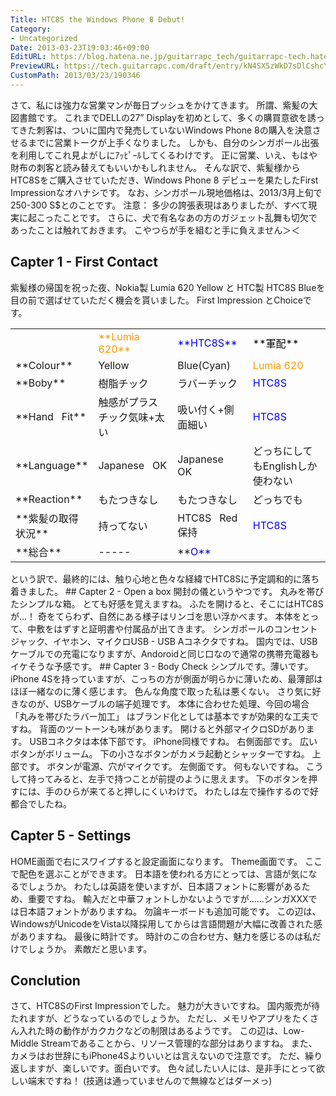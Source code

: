 ```yaml
---
Title: HTC8S the Windows Phone 8 Debut!
Category:
- Uncategorized
Date: 2013-03-23T19:03:46+09:00
EditURL: https://blog.hatena.ne.jp/guitarrapc_tech/guitarrapc-tech.hatenablog.com/atom/entry/6802418398340423935
PreviewURL: https://tech.guitarrapc.com/draft/entry/kN4SX5zWkD7sDlCshcYoiGppWeg
CustomPath: 2013/03/23/190346
---
```


<!--
Date: 2013-03-23T19:03:46+09:00
URL: https://tech.guitarrapc.com/entry/2013/03/23/190346
-->

さて、私には強力な営業マンが毎日プッシュをかけてきます。 所謂、紫髪の大図書館です。 これまでDELLの27” Displayを初めとして、多くの購買意欲を誘ってきた刺客は、ついに国内で発売していないWindows Phone 8の購入を決意させるまでに営業トークが上手くなりました。 しかも、自分のシンガポール出張を利用してこれ見よがしにｱｯﾋﾟｰﾙしてくるわけです。 正に営業、いえ、もはや財布の刺客と読み替えてもいいかもしれません。 そんな訳で、紫髪様からHTC8Sをご購入させていただき、Windows Phone 8 デビューを果たしたFirst Impressionなオハナシです。 なお、シンガポール現地価格は、2013/3月上旬で250-300 S$とのことです。
注意： 多少の誇張表現はありましたが、すべて現実に起こったことです。 さらに、犬で有名なあの方のガジェット乱舞も切欠であったことは触れておきます。 こやつらが手を組むと手に負えません＞＜
## Capter 1 - First Contact
紫髪様の帰国を祝った夜、Nokia製 Lumia 620 Yellow と HTC製 HTC8S Blueを目の前で選ばせていただく機会を貰いました。 First Impression とChoiceです。
<table border="0" width="568" cellspacing="0" cellpadding="0">
<tbody>
<tr>
<td width="75" height="19"> </td>
<td width="174"><span style="color: #ff9900;">**Lumia 620**</td>
<td width="120"><span style="color: #0000ff;">**HTC8S**</td>
<td width="199"><span style="color: #000000;">**軍配**</td>
</tr>
<tr>
<td align="left" height="19">**Colour**</td>
<td align="left">Yellow</td>
<td align="left">Blue(Cyan)</td>
<td align="left"><span style="color: #ff9900;">Lumia 620</td>
</tr>
<tr>
<td align="left" height="19">**Boby**</td>
<td align="left">樹脂チック</td>
<td align="left">ラバーチック</td>
<td align="left"><span style="color: #0000ff;">HTC8S</td>
</tr>
<tr>
<td align="left" height="19">**Hand   Fit**</td>
<td align="left">触感がプラスチック気味+太い</td>
<td align="left">吸い付く+側面細い</td>
<td align="left"><span style="color: #0000ff;">HTC8S</td>
</tr>
<tr>
<td align="left" height="19">**Language**</td>
<td align="left">Japanese   OK</td>
<td align="left">Japanese   OK</td>
<td align="left">どっちにしてもEnglishしか使わない</td>
</tr>
<tr>
<td align="left" height="19">**Reaction**</td>
<td align="left">もたつきなし</td>
<td align="left">もたつきなし</td>
<td align="left">どっちでも</td>
</tr>
<tr>
<td align="left" height="19">**紫髪の取得状況**</td>
<td align="left">持ってない</td>
<td align="left">HTC8S   Red保持</td>
<td align="left"><span style="color: #0000ff;">HTC8S</td>
</tr>
<tr>
<td align="left" height="19">**総合**</td>
<td align="left">-----</td>
<td align="left">**<span style="color: #0000ff;">O**</td>
<td> </td>
</tr>
</tbody>
</table>
という訳で、最終的には、触り心地と色々な経緯でHTC8Sに予定調和的に落ち着きました。
## Capter 2 - Open a box
開封の儀というやつです。 丸みを帯びたシンプルな箱。 とても好感を覚えますね。
ふたを開けると、そこにはHTC8Sが…！ 奇をてらわず、自然にある様子はリンゴを思い浮かべます。
本体をとって、中敷をはずすと証明書や付属品が出てきます。 シンガポールのコンセントジャック、イヤホン、マイクロUSB - USB Aコネクタですね。 国内では、USBケーブルでの充電になりますが、Andoroidと同じ口なので通常の携帯充電器もイケそうな予感です。
## Capter 3 - Body Check
シンプルです。薄いです。 iPhone 4Sを持っていますが、こっちの方が側面が明らかに薄いため、最薄部はほぼ一緒なのに薄く感じます。
色んな角度で取った私は悪くない。
さり気に好きなのが、USBケーブルの端子処理です。 本体に合わせた処理、今回の場合「丸みを帯びたラバー加工」 はブランド化としては基本ですが効果的な工夫ですね。
背面のツートーンも味があります。 開けると外部マイクロSDがあります。
USBコネクタは本体下部です。 iPhone同様ですね。
右側面部です。 広いボタンがボリューム。 下の小さなボタンがカメラ起動とシャッターですね。
上部です。 ボタンが電源、穴がマイクです。
左側面です。 何もないですね。
こうして持ってみると、左手で持つことが前提のように思えます。 下のボタンを押すには、手のひらが来てると押しにくいわけで。 わたしは左で操作するので好都合でしたね。

## Capter 5 - Settings
HOME画面で右にスワイプすると設定画面になります。
Theme画面です。 ここで配色を選ぶことができます。
日本語を使われる方にとっては、言語が気になるでしょうか。 わたしは英語を使いますが、日本語フォントに影響があるため、重要ですね。
輸入だと中華フォントしかないようですが……シンガXXXでは日本語フォントがありますね。
勿論キーボードも追加可能です。 この辺は、WindowsがUnicodeをVista以降採用してからは言語問題が大幅に改善された感がありますね。
最後に時計です。 時計のこの合わせ方、魅力を感じるのは私だけでしょうか。 素敵だと思います。
## Conclution
さて、HTC8SのFirst Impressionでした。 魅力が大きいですね。 国内販売が待たれますが、どうなっているのでしょうか。 ただし、メモリやアプリをたくさん入れた時の動作がカクカクなどの制限はあるようです。 この辺は、Low-Middle Streamであることから、リソース管理的な部分はありますね。 また、カメラはお世辞にもiPhone4Sよりいいとは言えないので注意です。 ただ、繰り返しますが、楽しいです。面白いです。 色々試したい人には、是非手にとって欲しい端末ですね！ (技適は通っていませんので無線などはダーメっ)
